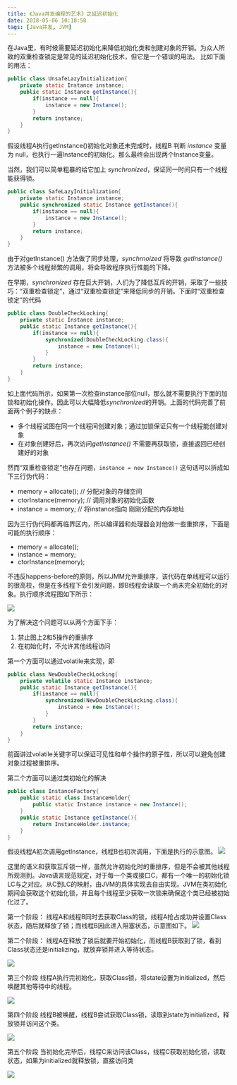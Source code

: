 ```yaml
---
title: 《Java并发编程的艺术》之延迟初始化
date: 2018-05-06 10:18:58
tags: [Java并发, JVM]
---
```


在Java里，有时候需要延迟初始化来降低初始化类和创建对象的开销。为众人所致的双重检查锁定是常见的延迟初始化技术，但它是一个错误的用法。
比如下面的用法：
```java
public class UnsafeLazyInitialization{
    private static Instance instance;
    public static Instance getInstance(){
        if(instance == null){
            instance = new Instance();    
        }
        return instance;
    }
}
```
假设线程A执行getInstance()初始化对象还未完成时，线程B 判断 *instance* 变量为 null，也执行一遍Instance的初始化。那么最终会出现两个Instance变量。


当然，我们可以简单粗暴的给它加上 *synchronized*，保证同一时间只有一个线程能获得锁。
```java
public class SafeLazyInitialization{
    private static Instance instance;
    public synchronized static Instance getInstance(){
        if(instance == null){
            instance = new Instance();    
        }
        return instance;
    }
}
```
由于对getInstance() 方法做了同步处理，*synchrnoized* 将导致 *getInstance()* 方法被多个线程频繁的调用，将会导致程序执行性能的下降。

在早期，*synchronized* 存在巨大开销，人们为了降低互斥的开销，采取了一些技巧：“双重检查锁定”，通过“双重检查锁定”来降低同步的开销。下面时“双重检查锁定”的代码
```java
public class DoubleCheckLocking{
    private static Instance instance;
    public static Instance getInstance(){
        if(instance == null){
            synchronized(DoubleCheckLocking.class){
                instance = new Instance();
            }
        }
        return instance;
    }
}
```
如上面代码所示，如果第一次检查instance部位null，那么就不需要执行下面的加锁和初始化操作。因此可以大幅降低*synchronized*的开销。上面的代码完善了前面两个例子的缺点：
* 多个线程试图在同一个线程间创建对象；通过加锁保证只有一个线程能创建对象
* 在对象创建好后，再次访问*getInstance()* 不需要再获取锁，直接返回已经创建好的对象

然而“双重检查锁定”也存在问题，```instance = new Instance()``` 这句话可以拆成如下三行伪代码：

* memory = allocate(); // 分配对象的存储空间
* ctorInstance(memory); // 调用对象的初始化函数
* instance = memory; // 将instance指向 刚刚分配的内存地址

因为三行伪代码都再临界区内，所以编译器和处理器会对他做一些重排序，下面是可能的执行顺序：

* memory = allocate();
* instance = memory;
* ctorInstance(memory);

不违反happens-before的原则，所以JMM允许重排序，该代码在单线程可以运行的很高校，但是在多线程下会引发问题，即B线程会读取一个尚未完全初始化的对象。执行顺序流程图如下所示：

![](https://blog-1252749790.file.myqcloud.com/JavaConcurrent/problem_doublechecklocking.png)


为了解决这个问题可以从两个方面下手：
1. 禁止图上2和5操作的重排序
2. 在初始化时，不允许其他线程访问

第一个方面可以通过volatile来实现，即
```java
public class NewDoubleCheckLocking{
    private volatile static Instance instance;
    public static Instance getInstance(){
        if(instance == null){
            synchronized(NewDoubleCheckLocking.class){
                instance = new Instance();
            }
        }
        return instance;
    }
}
```
前面讲过volatile关键字可以保证可见性和单个操作的原子性，所以可以避免创建对象过程被重排序。


第二个方面可以通过类初始化的解决
```java
public class InstanceFactory{
    public static class InstanceHolder{
        public static Instance instance = new Instance();
    }
    public static Instance getInstance(){
        return InstanceHolder.instance;
    }
}
```
假设线程A初次调用getInstance，线程B也初次调用，下面是执行的示意图。
![](https://blog-1252749790.file.myqcloud.com/JavaConcurrent/init_conflict.png)

这里的语义和获取互斥锁一样，虽然允许初始化时的重排序，但是不会被其他线程所观测到。Java语言规范规定，对于每一个类或接口C，都有一个唯一的初始化锁LC与之对应。从C到LC的映射，由JVM的具体实现去自由实现。JVM在类初始化期间会获取这个初始化锁，并且每个线程至少获取一次锁来确保这个类已经被初始化过了。

第一个阶段：
线程A和线程B同时去获取Class的锁，线程A抢占成功并设置Class状态，随后就释放了锁；而线程B因此进入阻塞状态，示意图如下。
![](https://blog-1252749790.file.myqcloud.com/JavaConcurrent/init_phase1.png)

第二个阶段：
线程A在释放了锁后就要开始初始化，而线程B获取到了锁，看到Class状态还是initializing，就放弃锁并进入等待状态。

![](https://blog-1252749790.file.myqcloud.com/JavaConcurrent/init_phase2.png)

第三个阶段
线程A执行完初始化，获取Class锁，将state设置为initialized，然后唤醒其他等待中的线程。

![](https://blog-1252749790.file.myqcloud.com/JavaConcurrent/init_phase3.png)

第四个阶段
线程B被唤醒，线程B尝试获取Class锁，读取到state为initialized，释放锁并访问这个类。

![](https://blog-1252749790.file.myqcloud.com/JavaConcurrent/init_phase4.png)

第五个阶段
当初始化完毕后，线程C来访问该Class，线程C获取初始化锁，读取状态，如果为initialized就释放锁，直接访问类

![](https://blog-1252749790.file.myqcloud.com/JavaConcurrent/init_phase5.png)